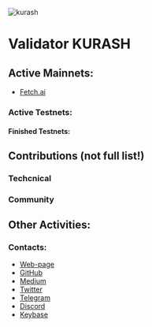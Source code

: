 ![kurash](https://user-images.githubusercontent.com/38581319/154812589-5af71295-27c0-45ca-9fea-b43278bed6bd.png)

# Validator KURASH

## Active Mainnets:
- [Fetch.ai](https://www.mintscan.io/fetchai/validators/fetchvaloper14q3mtnec6wjyhyfxcjdgqmx3kqk52gwdryt4vz)

### Active Testnets:

#### Finished Testnets:

## Contributions (not full list!)

### Techcnical

### Community

## Other Activities:

### Contacts:

- [Web-page]()
- [GitHub](https://github.com/kuraassh)
- [Medium]()
- [Twitter]()
- [Telegram](https://t.me/AlexeySergeeich)
- [Discord]()
- [Keybase]()
